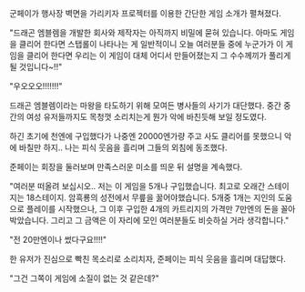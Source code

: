 군페이가 행사장 벽면을 가리키자 프로젝터를 이용한 간단한 게임 소개가 펼쳐졌다.

"드래곤 엠블렘을 개발한 회사와 제작자는 아직까지 비밀에 묻혀 있습니다. 아마도 게임을 클리어 한다면 스탭롤이 나타나는 게 일반적이니 오늘 여러분들 중에 누군가가 이 게임을 클리어 한다면 우리는 이 게임이 대체 어디서 만들어졌는지 그 수수께끼가 풀리게 될 것입니다~!!"

"우오오오!!!!!!!"

드래곤 엠블렘이라는 마왕을 타도하기 위해 모여든 병사들의 사기가 대단했다. 중간 중간의 여성 유저들까지도 목청껏 소리치는게 뭔가 악에 바친듯해 보일 정도였다.

하긴 초기에 천엔에 구입했다가 나중엔 20000엔가량 주고 사도 클리어를 못했으니 악에 바칠만 하지.. 나는 피식 웃음을 흘리며 그들의 외침에 동조했다. 

준페이는 회장을 둘러보며 만족스러운 미소를 띄운 뒤 설명을 계속했다.

"여러분 떠올려 보십시오.. 저는 이 게임을 5개나 구입했습니다. 최고로 오래간 스테이지는 18스테이지. 암흑룡의 성전에서 무릎을 꿇어야했습니다. 5개중 1개는 지인의 도움으로 플레이를 시작했으나, 그 이후 구입한 4개의 카트리지의 가격만 7만엔의 돈을 꼴아 박았습니다. 그리고 그 금액은 이 자리에 모인 여러분들도 비슷하실 거라 생각합니다."

"전 20만엔이나 썼다구요!!!!"

한 유저가 진심으로 빡친 목소리로 소리치자, 준페이는 피식 웃음을 흘리며 대답했다.

"그건 그쪽이 게임에 소질이 없는 것 같은데?"